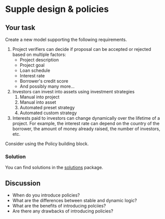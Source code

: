 # Supple design & policies

## Your task
Create a new model supporting the following requirements.

1. Project verifiers can decide if proposal can be accepted or rejected based on multiple factors:
    - Project description
    - Project goal
    - Loan schedule
    - Interest rate
    - Borrower's credit score
    - And possibly many more...
2. Investors can invest into assets using investment strategies
   1. Manual into project
   2. Manual into asset
   3. Automated preset strategy
   4. Automated custom strategy
3. Interests paid to investors can change dynamically over the lifetime of a project. For example, the interest rate can depend on the country of the borrower, the amount of money already raised, the number of investors, etc.

Consider using the Policy building block.

### Solution
You can find solutions in the [solutions](..%2F..%2Fsrc%2Fmain%2Fjava%2Fpl%2Fwojtyna%2Ftrainings%2Frecipes%2Fcrowdsorcery%2Fsolutions) package.

## Discussion
- When do you introduce policies?
- What are the differences between stable and dynamic logic?
- What are the benefits of introducing polciies?
- Are there any drawbacks of introducing policies?